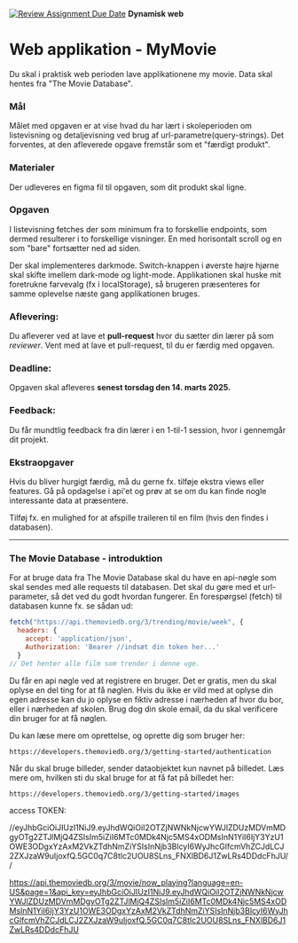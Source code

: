 [![Review Assignment Due Date](https://classroom.github.com/assets/deadline-readme-button-22041afd0340ce965d47ae6ef1cefeee28c7c493a6346c4f15d667ab976d596c.svg)](https://classroom.github.com/a/UgKBWXTI)
**Dynamisk web**

# Web applikation - MyMovie

Du skal i praktisk web perioden lave applikationene my movie. Data skal hentes fra "The Movie Database".

### **Mål**
Målet med opgaven er at vise hvad du har lært i skoleperioden om listevisning og detaljevisning ved brug af url-parametre(query-strings). Det forventes, at den afleverede opgave fremstår som et "færdigt produkt".


### **Materialer**
Der udleveres en figma fil til opgaven, som dit produkt skal ligne.

### **Opgaven**

I listevisning fetches der som minimum fra to forskellie endpoints, som dermed resulterer i to forskellige visninger. En med horisontalt scroll og en som "bare" fortsætter ned ad siden. 

Der skal implementeres darkmode. Switch-knappen i øverste højre hjørne skal skifte imellem dark-mode og light-mode. Applikationen skal huske mit foretrukne farvevalg (fx i localStorage), så brugeren præsenteres for samme oplevelse næste gang applikationen bruges.


### **Aflevering**: 
Du afleverer ved at lave et **pull-request** hvor du sætter din lærer på som *reviewer*. Vent med at lave et pull-request, til du er færdig med opgaven. 

### **Deadline**: 
Opgaven skal afleveres **senest torsdag den 14. marts 2025.** 

### **Feedback**: 
Du får mundtlig feedback fra din lærer i en 1-til-1 session, hvor i gennemgår dit projekt.

### **Ekstraopgaver**
Hvis du bliver hurgigt færdig, må du gerne fx. tilføje ekstra views eller features. Gå på opdagelse i api'et og prøv at se om du kan finde nogle interessante data at præsentere.

Tilføj fx. en mulighed for at afspille traileren til en film (hvis den findes i databasen).

---

### **The Movie Database - introduktion**

For at bruge data fra The Movie Database skal du have en api-nøgle som skal sendes med alle requests til databasen. Det skal du gøre med et url-parameter, så det ved du godt hvordan fungerer.
En forespørgsel (fetch) til databasen kunne fx. se sådan ud:

```js
fetch("https://api.themoviedb.org/3/trending/movie/week", {
  headers: {
    accept: 'application/json',
    Authorization: 'Bearer //indsæt din token her...'
  }
// Det henter alle film som trender i denne uge.
```

Du får en api nøgle ved at registrere en bruger. Det er gratis, men du skal oplyse en del ting for at få nøglen. Hvis du ikke er vild med at oplyse din egen adresse kan du jo oplyse en fiktiv adresse i nærheden af hvor du bor, eller i nærheden af skolen. Brug dog din skole email, da du skal verificere din bruger for at få nøglen.

Du kan læse mere om oprettelse, og oprette dig som bruger her:
```
https://developers.themoviedb.org/3/getting-started/authentication
```

Når du skal bruge billeder, sender dataobjektet kun navnet på billedet. Læs mere om, hvilken sti du skal bruge for at få fat på billedet her: 

```
https://developers.themoviedb.org/3/getting-started/images
```


access TOKEN: 

//eyJhbGciOiJIUzI1NiJ9.eyJhdWQiOiI2OTZjNWNkNjcwYWJlZDUzMDVmMDgyOTg2ZTJlMjQ4ZSIsIm5iZiI6MTc0MDk4Njc5MS4xODMsInN1YiI6IjY3YzU1OWE3ODgxYzAxM2VkZTdhNmZiYSIsInNjb3BlcyI6WyJhcGlfcmVhZCJdLCJ2ZXJzaW9uIjoxfQ.5GC0q7C8tlc2UOU8SLns_FNXlBD6J1ZwLRs4DDdcFhJU//




https://api.themoviedb.org/3/movie/now_playing?language=en-US&page=1&api_key=eyJhbGciOiJIUzI1NiJ9.eyJhdWQiOiI2OTZjNWNkNjcwYWJlZDUzMDVmMDgyOTg2ZTJlMjQ4ZSIsIm5iZiI6MTc0MDk4Njc5MS4xODMsInN1YiI6IjY3YzU1OWE3ODgxYzAxM2VkZTdhNmZiYSIsInNjb3BlcyI6WyJhcGlfcmVhZCJdLCJ2ZXJzaW9uIjoxfQ.5GC0q7C8tlc2UOU8SLns_FNXlBD6J1ZwLRs4DDdcFhJU